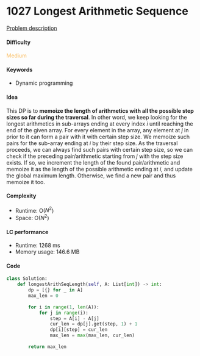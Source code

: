 1027 Longest Arithmetic Sequence
=======================
[Problem description](https://leetcode.com/problems/longest-arithmetic-sequence/)

#### Difficulty
<span style="color:#FABC60">Medium</span>

#### Keywords
- Dynamic programming

#### Idea
This DP is to **memoize the length of arithmetics with all the possible step sizes so far during the traversal**. In other word, we keep looking for the longest arithmetics in sub-arrays ending at every index *i* until reaching the end of the given array. For every element in the array, any element at *j* in prior to it can form a pair with it with certain step size. We memoize such pairs for the sub-array ending at *i* by their step size. As the traversal proceeds, we can always find such pairs with certain step size, so we can check if the preceding pair/arithmetic starting from *j* with the step size exists. If so, we increment the length of the found pair/arithmetic and memoize it as the length of the possible arithmetic ending at *i*, and update the global maximum length. Otherwise, we find a new pair and thus memoize it too. 

#### Complexity
- Runtime: O($N^2$)
- Space: O($N^2$)

#### LC performance
- Runtime: 1268 ms
- Memory usage: 146.6 MB

#### Code
```python
class Solution:
    def longestArithSeqLength(self, A: List[int]) -> int:
        dp = [{} for _ in A]
        max_len = 0
        
        for i in range(1, len(A)):
            for j in range(i):
                step = A[i] - A[j]
                cur_len = dp[j].get(step, 1) + 1
                dp[i][step] = cur_len 
                max_len = max(max_len, cur_len)
        
        return max_len
```